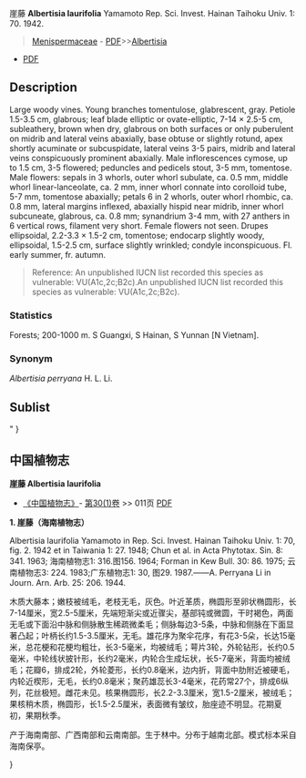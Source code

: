 崖藤 **Albertisia laurifolia** Yamamoto Rep. Sci. Invest. Hainan Taihoku Univ. 1: 70. 1942.

> [Menispermaceae](http://www.iplant.cn/info/Menispermaceae?t=foc) - [PDF](http://www.iplant.cn/foc/pdf/Menispermaceae.pdf)>>[Albertisia](http://www.iplant.cn/info/Albertisia?t=foc)
 - [PDF](http://www.iplant.cn/foc/pdf/Albertisia.pdf)

## Description

Large woody vines. Young branches tomentulose, glabrescent, gray. Petiole 1.5-3.5 cm, glabrous; leaf blade elliptic or ovate-elliptic, 7-14 × 2.5-5 cm, subleathery, brown when dry, glabrous on both surfaces or only puberulent on midrib and lateral veins abaxially, base obtuse or slightly rotund, apex shortly acuminate or subcuspidate, lateral veins 3-5 pairs, midrib and lateral veins conspicuously prominent abaxially. Male inflorescences cymose, up to 1.5 cm, 3-5 flowered; peduncles and pedicels stout, 3-5 mm, tomentose. Male flowers: sepals in 3 whorls, outer whorl subulate, ca. 0.5 mm, middle whorl linear-lanceolate, ca. 2 mm, inner whorl connate into corolloid tube, 5-7 mm, tomentose abaxially; petals 6 in 2 whorls, outer whorl rhombic, ca. 0.8 mm, lateral margins inflexed, abaxially hispid near midrib, inner whorl subcuneate, glabrous, ca. 0.8 mm; synandrium 3-4 mm, with 27 anthers in 6 vertical rows, filament very short. Female flowers not seen. Drupes ellipsoidal, 2.2-3.3 × 1.5-2 cm, tomentose; endocarp slightly woody, ellipsoidal, 1.5-2.5 cm, surface slightly wrinkled; condyle inconspicuous. Fl. early summer, fr. autumn.

> Reference: 
> An unpublished IUCN list recorded this species as vulnerable: VU(A1c,2c;B2c).An unpublished IUCN list recorded this species as vulnerable: VU(A1c,2c;B2c).

### Statistics
Forests; 200-1000 m. S Guangxi, S Hainan, S Yunnan [N Vietnam].

### Synonym
*Albertisia perryana* H. L. Li.

## Sublist
"
}
## 中国植物志

**崖藤 Albertisia laurifolia**

* [《中国植物志》](http://www.iplant.cn/frps)- [第30(1)卷](http://www.iplant.cn/frps/vol/30(1)) >> 011页 [PDF](http://www.iplant.cn/frps/pdf/30(1)/011.PDF)

**1. 崖藤（海南植物志）**

Albertisia laurifolia Yamamoto in Rep. Sci. Invest. Hainan Taihoku Univ. 1: 70, fig. 2. 1942 et in Taiwania 1: 27. 1948; Chun et al. in Acta Phytotax. Sin. 8: 341. 1963; 海南植物志1: 316.图156. 1964; Forman in Kew Bull. 30: 86. 1975; 云南植物志3: 224. 1983;广东植物志1: 30, 图29. 1987.——A. Perryana Li in Journ. Arn. Arb. 25: 206. 1944.

木质大藤本；嫩枝被绒毛，老枝无毛，灰色。叶近革质，椭圆形至卵状椭圆形，长7-14厘米，宽2.5-5厘米，先端短渐尖或近骤尖，基部钝或微圆，干时褐色，两面无毛或下面沿中脉和侧脉散生稀疏微柔毛；侧脉每边3-5条，中脉和侧脉在下面显著凸起；叶柄长约1.5-3.5厘米，无毛。雄花序为聚伞花序，有花3-5朵，长达15毫米，总花梗和花梗均粗壮，长3-5毫米，均被绒毛；萼片3轮，外轮钻形，长约0.5毫米，中轮线状披针形，长约2毫米，内轮合生成坛状，长5-7毫米，背面均被绒毛；花瓣6，排成2轮，外轮菱形，长约0.8毫米，边内折，背面中肋附近被硬毛，内轮近楔形，无毛，长约0.8毫米；聚药雄蕊长3-4毫米，花药常27个，排成6纵列，花丝极短。雌花未见。核果椭圆形，长2.2-3.3厘米，宽1.5-2厘米，被绒毛；果核稍木质，椭圆形，长1.5-2.5厘米，表面微有皱纹，胎座迹不明显。花期夏初，果期秋季。

产于海南南部、广西南部和云南南部。生于林中。分布于越南北部。模式标本采自海南保亭。

}